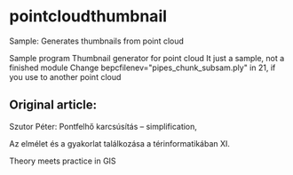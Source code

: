 # pointcloudthumbnail
Sample: Generates thumbnails from point cloud

Sample program
Thumbnail generator for point cloud
It just a sample, not a finished module
Change bepcfilenev="pipes_chunk_subsam.ply" in 21, if you use to another point cloud

## Original article:
Szutor Péter: Pontfelhő karcsúsítás – simplification,

Az elmélet és a gyakorlat találkozása a térinformatikában XI.

Theory meets practice in GIS
